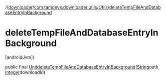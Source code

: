//[downloader](../../../index.md)/[com.tamdevs.downloader.utils](../index.md)/[Utils](index.md)/[deleteTempFileAndDatabaseEntryInBackground](delete-temp-file-and-database-entry-in-background.md)

# deleteTempFileAndDatabaseEntryInBackground

[androidJvm]\

public final [Unit](https://kotlinlang.org/api/latest/jvm/stdlib/kotlin/-unit/index.html)[deleteTempFileAndDatabaseEntryInBackground](delete-temp-file-and-database-entry-in-background.md)([String](https://developer.android.com/reference/kotlin/java/lang/String.html)path, [Integer](https://developer.android.com/reference/kotlin/java/lang/Integer.html)downloadId)
